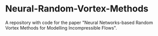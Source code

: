 # Neural-Random-Vortex-Methods

A repository with code for the paper "Neural Networks-based Random Vortex Methods for Modelling Incompressible Flows". 
